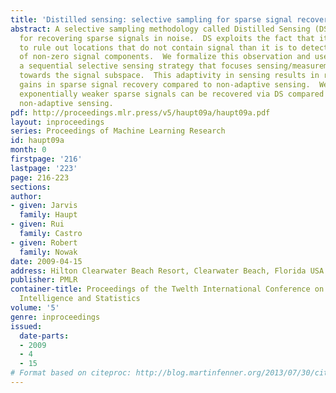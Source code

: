 ```yaml
---
title: 'Distilled sensing: selective sampling for sparse signal recovery'
abstract: A selective sampling methodology called Distilled Sensing (DS) is proposed
  for recovering sparse signals in noise.  DS exploits the fact that it is often easier
  to rule out locations that do not contain signal than it is to detect the locations
  of non-zero signal components.  We formalize this observation and use it to devise
  a sequential selective sensing strategy that focuses sensing/measurement resources
  towards the signal subspace.  This adaptivity in sensing results in rather surprising
  gains in sparse signal recovery compared to non-adaptive sensing.  We show that
  exponentially weaker sparse signals can be recovered via DS compared with conventional
  non-adaptive sensing.
pdf: http://proceedings.mlr.press/v5/haupt09a/haupt09a.pdf
layout: inproceedings
series: Proceedings of Machine Learning Research
id: haupt09a
month: 0
firstpage: '216'
lastpage: '223'
page: 216-223
sections: 
author:
- given: Jarvis
  family: Haupt
- given: Rui
  family: Castro
- given: Robert
  family: Nowak
date: 2009-04-15
address: Hilton Clearwater Beach Resort, Clearwater Beach, Florida USA
publisher: PMLR
container-title: Proceedings of the Twelth International Conference on Artificial
  Intelligence and Statistics
volume: '5'
genre: inproceedings
issued:
  date-parts:
  - 2009
  - 4
  - 15
# Format based on citeproc: http://blog.martinfenner.org/2013/07/30/citeproc-yaml-for-bibliographies/
---
```

